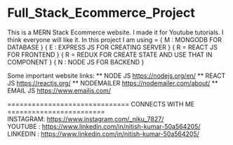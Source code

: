 # Full_Stack_Ecommerce_Project

This is a MERN Stack Ecommerce website. I made it for Youtube tutorials. I think everyone will like it.
In this project I am using = { M : MONGODB FOR DATABASE }  { E : EXPRESS JS FOR CREATING SERVER }  { R = REACT JS FOR FRONTEND }  { R = REDUX FOR CREATE STATE AND USE THAT IN COMPONENT }  { N : NODE JS FOR BACKEND }

Some important website links: ** NODE JS https://nodejs.org/en/ ** REACT JS https://reactjs.org/ ** NODEMAILER https://nodemailer.com/about/ ** EMAIL JS https://www.emailjs.com/

============================== CONNECTS WITH ME ========================             
             INSTAGRAM: https://www.instagram.com/_niku_7827/  
             YOUTUBE  : https://www.linkedin.com/in/nitish-kumar-50a564205/
             LINKEDIN : https://www.linkedin.com/in/nitish-kumar-50a564205/
